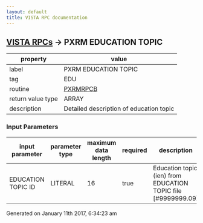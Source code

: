 ```yaml
---
layout: default
title: VISTA RPC documentation
---
```




## [VISTA RPCs](TableOfContent.md) &#8594; PXRM EDUCATION TOPIC 

 property | value 
--- | --- 
 label | PXRM EDUCATION TOPIC
 tag | EDU
 routine | [PXRMRPCB](http://code.osehra.org/dox/Routine_PXRMRPCB_source.html)
 return value type | ARRAY
 description |  Detailed description of education topic

### Input Parameters

| input parameter | parameter type | maximum data length | required | description | 
| --- | --- | --- | --- | --- | 
| EDUCATION TOPIC ID | LITERAL | 16 | true | Education topic (ien) from EDUCATION TOPIC file [#9999999.09] | 




Generated on January 11th 2017, 6:34:23 am